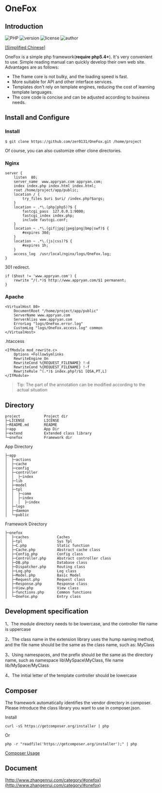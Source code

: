 # OneFox

## Introduction

![PHP](https://img.shields.io/badge/PHP-5.4%2B-brightgreen.svg) ![version](https://img.shields.io/badge/version-2.2.3-red.svg) ![license](https://img.shields.io/badge/license-Apache%202-blue.svg) ![author](https://img.shields.io/badge/author-ryan-orange.svg)

[[Simplified Chinese]](https://github.com/zer0131/OneFox/blob/master/zh.md)

OneFox is a simple php framework(**require php5.4+**). It's very convenient to use. Simple reading manual can quickly develop their own web site. Advantages are as follows:
* The frame core is not bulky, and the loading speed is fast.
* More suitable for API and other interface services.
* Templates don't rely on template engines, reducing the cost of learning template languages.
* The core code is concise and can be adjusted according to business needs.

## Install and Configure

### Install
```
$ git clone https://github.com/zer0131/OneFox.git /home/project
```
Of course, you can also customize other clone directories.

### Nginx
```
server {
    listen  80;
    server_name  www.appryan.com appryan.com;
    index index.php index.html index.html;
    root /home/project/app/public;
    location / {
        try_files $uri $uri/ /index.php?$args;
    }
    location ~ .*\.(php|php5)?$ {
        fastcgi_pass  127.0.0.1:9000;
        fastcgi_index index.php;
        include fastcgi.conf;
    }
    location ~ .*\.(gif|jpg|jpeg|png|bmp|swf)$ {
        #expires 30d;
    }
    location ~ .*\.(js|css)?$ {
        #expires 1h;
    }
    access_log  /usr/local/nginx/logs/OneFox.log;
}
```
301 redirect.
```
if ($host != 'www.appryan.com') {
    rewrite ^/(.*)$ http://www.appryan.com/$1 permanent;
}
```

### Apache
```
<VirtualHost 80>
    DocumentRoot "/home/project/app/public"
    ServerName www.appryan.com
    ServerAlias www.appryan.com
    ErrorLog "logs/OneFox.error.log"
    CustomLog "logs/OneFox.access.log" common
</VirtualHost>
```

.htaccess
```
<IfModule mod_rewrite.c>
    Options +FollowSymlinks
    RewriteEngine On
    RewriteCond %{REQUEST_FILENAME} !-d
    RewriteCond %{REQUEST_FILENAME} !-f
    RewriteRule ^(.*)$ index.php?/$1 [QSA,PT,L]
</IfModule>
```

>  Tip: The part of the annotation can be modified according to the actual situation

## Directory
```
project           Project dir 
├─LICENSE         LICENSE
├─README.md       README 
├─app             App Dir 
├─extend          Extended class library
└─onefox          Framework dir
```

App Directory
```
├─app 
│  ├─actions       
│  ├─cache          
│  ├─config      
│  ├─controller  
│  │  ├─index     
│  ├─lib          
│  ├─model        
│  ├─tpl          
│  │  ├─comm      
│  │  ├─index    
│  │  │  ├─index  
│  ├─logs         
│  ├─daemon       
│  └─public      
```

Framework Directory
```
├─onefox
│  ├─caches             Caches
│  ├─tpl                Sys Tpl
│  ├─C.php              Static function
│  ├─Cache.php          Abstract cache class
│  ├─Config.php         Config class
│  ├─Controller.php     Abstract controller class
│  ├─DB.php             Database class
│  ├─Dispatcher.php     Routing class
│  ├─Log.php            Log class
│  ├─Model.php          Basic Model
│  ├─Request.php        Request class
│  ├─Response.php       Response class
│  ├─View.php           View class
│  ├─functions.php      Common functions
│  └─OneFox.php         Entry class
```

## Development specification

1、The module directory needs to be lowercase, and the controller file name is uppercase

2、The class name in the extension library uses the hump naming method, and the file name should be the same as the class name, such as: MyClass

3、Using namespaces, and the prefix should be the same as the directory name, such as namespace lib\MySpace\MyClass, file name lib/MySpace/MyClass

4、The initial letter of the template controller should be lowercase

## Composer

The framework automatically identifies the vendor directory in composer. Please introduce the class library you want to use in composer.json.

Install

```
curl -sS https://getcomposer.org/installer | php
```

Or

```
php -r "readfile('https://getcomposer.org/installer');" | php
```

[Composer Usage](http://docs.phpcomposer.com/)

## Document

[http://www.zhangenrui.com/category/#onefox](http://www.zhangenrui.com/category/#onefox)
